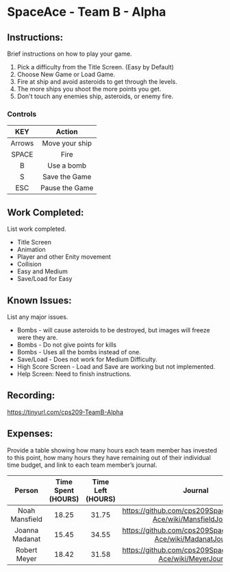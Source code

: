 # SpaceAce - Team B - Alpha

## Instructions: 
Brief instructions on how to play your game.
1. Pick a difficulty from the Title Screen. (Easy by Default)
2. Choose New Game or Load Game.
3. Fire at ship and avoid asteroids to get through the levels.
4. The more ships you shoot the more points you get.
5. Don't touch any enemies ship, asteroids, or enemy fire.

### Controls
| KEY     | Action  |
| :---:   | :-: |
| Arrows  | Move your ship |
|SPACE    | Fire|
|B        | Use a bomb|
|S        | Save the Game|
|ESC      | Pause the Game|


## Work Completed: 
List work completed.
* Title Screen
* Animation
* Player and other Enity movement
* Collision
* Easy and Medium
* Save/Load for Easy


## Known Issues: 
List any major issues.
* Bombs - will cause asteroids to be destroyed, but images will freeze were they are.
* Bombs - Do not give points for kills
* Bombs - Uses all the bombs instead of one.
* Save/Load - Does not work for Medium Difficulty.
* High Score Screen - Load and Save are working but not implemented.
* Help Screen: Need to finish instructions.

## Recording: 
https://tinyurl.com/cps209-TeamB-Alpha

## Expenses: 
Provide a table showing how many hours each team member has invested to this point, how many hours they have remaining out of their individual time budget, and link to each team member’s journal.

| Person| Time Spent (HOURS)  | Time Left (HOURS)|Journal|
| :---:   | :---:   | :---: | :---:|
| Noah Mansfield  |18.25|31.75|https://github.com/cps209SpaceAce/Space-Ace/wiki/MansfieldJournal|
| Joanna Madanat  |15.45|34.55|https://github.com/cps209SpaceAce/Space-Ace/wiki/MadanatJournal|
| Robert Meyer    |18.42|31.58|https://github.com/cps209SpaceAce/Space-Ace/wiki/MeyerJournal|

